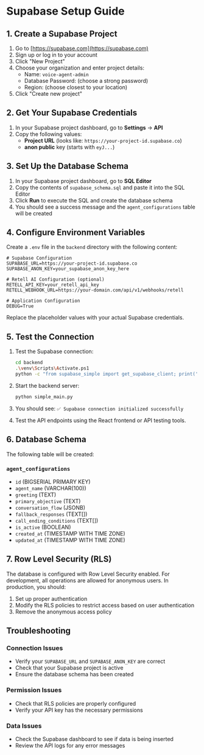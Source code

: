 # Supabase Setup Guide

## 1. Create a Supabase Project

1. Go to [https://supabase.com](https://supabase.com)
2. Sign up or log in to your account
3. Click "New Project"
4. Choose your organization and enter project details:
   - Name: `voice-agent-admin`
   - Database Password: (choose a strong password)
   - Region: (choose closest to your location)
5. Click "Create new project"

## 2. Get Your Supabase Credentials

1. In your Supabase project dashboard, go to **Settings** → **API**
2. Copy the following values:
   - **Project URL** (looks like: `https://your-project-id.supabase.co`)
   - **anon public** key (starts with `eyJ...`)

## 3. Set Up the Database Schema

1. In your Supabase project dashboard, go to **SQL Editor**
2. Copy the contents of `supabase_schema.sql` and paste it into the SQL Editor
3. Click **Run** to execute the SQL and create the database schema
4. You should see a success message and the `agent_configurations` table will be created

## 4. Configure Environment Variables

Create a `.env` file in the `backend` directory with the following content:

```env
# Supabase Configuration
SUPABASE_URL=https://your-project-id.supabase.co
SUPABASE_ANON_KEY=your_supabase_anon_key_here

# Retell AI Configuration (optional)
RETELL_API_KEY=your_retell_api_key
RETELL_WEBHOOK_URL=https://your-domain.com/api/v1/webhooks/retell

# Application Configuration
DEBUG=True
```

Replace the placeholder values with your actual Supabase credentials.

## 5. Test the Connection

1. Test the Supabase connection:
   ```bash
   cd backend
   .\venv\Scripts\Activate.ps1
   python -c "from supabase_simple import get_supabase_client; print('✅ Connection successful' if get_supabase_client() else '❌ Connection failed')"
   ```

2. Start the backend server:
   ```bash
   python simple_main.py
   ```

3. You should see: `✅ Supabase connection initialized successfully`

4. Test the API endpoints using the React frontend or API testing tools.

## 6. Database Schema

The following table will be created:

### `agent_configurations`
- `id` (BIGSERIAL PRIMARY KEY)
- `agent_name` (VARCHAR(100))
- `greeting` (TEXT)
- `primary_objective` (TEXT)
- `conversation_flow` (JSONB)
- `fallback_responses` (TEXT[])
- `call_ending_conditions` (TEXT[])
- `is_active` (BOOLEAN)
- `created_at` (TIMESTAMP WITH TIME ZONE)
- `updated_at` (TIMESTAMP WITH TIME ZONE)

## 7. Row Level Security (RLS)

The database is configured with Row Level Security enabled. For development, all operations are allowed for anonymous users. In production, you should:

1. Set up proper authentication
2. Modify the RLS policies to restrict access based on user authentication
3. Remove the anonymous access policy

## Troubleshooting

### Connection Issues
- Verify your `SUPABASE_URL` and `SUPABASE_ANON_KEY` are correct
- Check that your Supabase project is active
- Ensure the database schema has been created

### Permission Issues
- Check that RLS policies are properly configured
- Verify your API key has the necessary permissions

### Data Issues
- Check the Supabase dashboard to see if data is being inserted
- Review the API logs for any error messages
